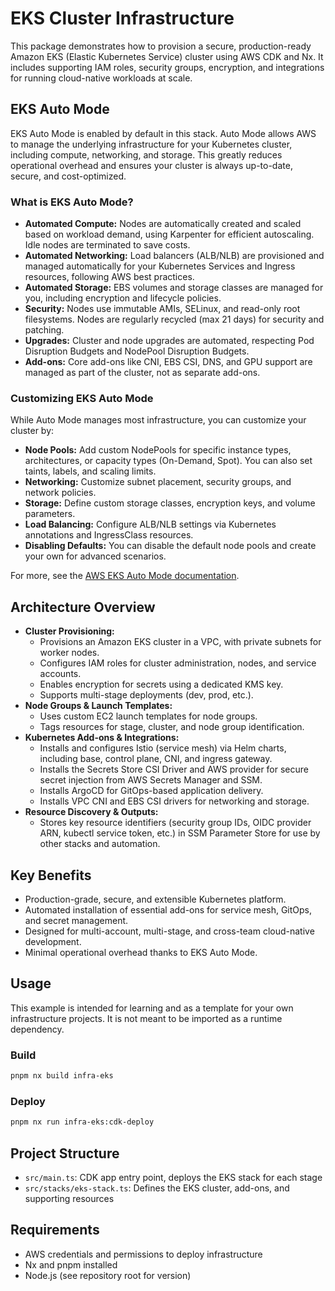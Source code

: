 # EKS Cluster Infrastructure

This package demonstrates how to provision a secure, production-ready Amazon EKS (Elastic Kubernetes Service) cluster using AWS CDK and Nx. It includes supporting IAM roles, security groups, encryption, and integrations for running cloud-native workloads at scale.

## EKS Auto Mode

EKS Auto Mode is enabled by default in this stack. Auto Mode allows AWS to manage the underlying infrastructure for your Kubernetes cluster, including compute, networking, and storage. This greatly reduces operational overhead and ensures your cluster is always up-to-date, secure, and cost-optimized.

### What is EKS Auto Mode?

- **Automated Compute:** Nodes are automatically created and scaled based on workload demand, using Karpenter for efficient autoscaling. Idle nodes are terminated to save costs.
- **Automated Networking:** Load balancers (ALB/NLB) are provisioned and managed automatically for your Kubernetes Services and Ingress resources, following AWS best practices.
- **Automated Storage:** EBS volumes and storage classes are managed for you, including encryption and lifecycle policies.
- **Security:** Nodes use immutable AMIs, SELinux, and read-only root filesystems. Nodes are regularly recycled (max 21 days) for security and patching.
- **Upgrades:** Cluster and node upgrades are automated, respecting Pod Disruption Budgets and NodePool Disruption Budgets.
- **Add-ons:** Core add-ons like CNI, EBS CSI, DNS, and GPU support are managed as part of the cluster, not as separate add-ons.

### Customizing EKS Auto Mode

While Auto Mode manages most infrastructure, you can customize your cluster by:

- **Node Pools:** Add custom NodePools for specific instance types, architectures, or capacity types (On-Demand, Spot). You can also set taints, labels, and scaling limits.
- **Networking:** Customize subnet placement, security groups, and network policies.
- **Storage:** Define custom storage classes, encryption keys, and volume parameters.
- **Load Balancing:** Configure ALB/NLB settings via Kubernetes annotations and IngressClass resources.
- **Disabling Defaults:** You can disable the default node pools and create your own for advanced scenarios.

For more, see the [AWS EKS Auto Mode documentation](https://docs.aws.amazon.com/eks/latest/userguide/automode.html).

## Architecture Overview

- **Cluster Provisioning:**
  - Provisions an Amazon EKS cluster in a VPC, with private subnets for worker nodes.
  - Configures IAM roles for cluster administration, nodes, and service accounts.
  - Enables encryption for secrets using a dedicated KMS key.
  - Supports multi-stage deployments (dev, prod, etc.).
- **Node Groups & Launch Templates:**
  - Uses custom EC2 launch templates for node groups.
  - Tags resources for stage, cluster, and node group identification.
- **Kubernetes Add-ons & Integrations:**
  - Installs and configures Istio (service mesh) via Helm charts, including base, control plane, CNI, and ingress gateway.
  - Installs the Secrets Store CSI Driver and AWS provider for secure secret injection from AWS Secrets Manager and SSM.
  - Installs ArgoCD for GitOps-based application delivery.
  - Installs VPC CNI and EBS CSI drivers for networking and storage.
- **Resource Discovery & Outputs:**
  - Stores key resource identifiers (security group IDs, OIDC provider ARN, kubectl service token, etc.) in SSM Parameter Store for use by other stacks and automation.

## Key Benefits

- Production-grade, secure, and extensible Kubernetes platform.
- Automated installation of essential add-ons for service mesh, GitOps, and secret management.
- Designed for multi-account, multi-stage, and cross-team cloud-native development.
- Minimal operational overhead thanks to EKS Auto Mode.

## Usage

This example is intended for learning and as a template for your own infrastructure projects. It is not meant to be imported as a runtime dependency.

### Build

```bash
pnpm nx build infra-eks
```

### Deploy

```bash
pnpm nx run infra-eks:cdk-deploy
```

## Project Structure

- `src/main.ts`: CDK app entry point, deploys the EKS stack for each stage
- `src/stacks/eks-stack.ts`: Defines the EKS cluster, add-ons, and supporting resources

## Requirements

- AWS credentials and permissions to deploy infrastructure
- Nx and pnpm installed
- Node.js (see repository root for version)
